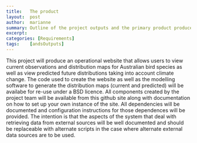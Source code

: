 ```yaml
---
title:   The product
layout:  post
author:  marianne
summary: Outline of the project outputs and the primary product produced.
excerpt:
categories: [Requirements]
tags:    [andsOutputs]
---
```


This project will produce an operational website that allows users to view current observations and distribution maps for Australian bird species as well as view predicted future distributions taking into account climate change. The code used to create the website as well as the modelling software to generate the distribution maps (current and predicted) will be availabe for re-use under a BSD licence. All components created by the project team will be available from this github site along with documentation on how to set up your own instance of the site. All dependencies will be documented and configuration instructions for those dependences will be provided. The intention is that the aspects of the system that deal with retrieving data from external sources will be well documented and should be replaceable with alternate scripts in the case where alternate external data sources are to be used.


